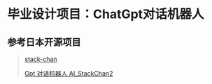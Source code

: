 # 毕业设计项目：ChatGpt对话机器人
## 参考日本开源项目
> [stack-chan](https://github.com/meganetaaan/stack-chan.git)
>
> [Gpt 对话机器人 AI_StackChan2](https://github.com/robo8080/AI_StackChan2)
